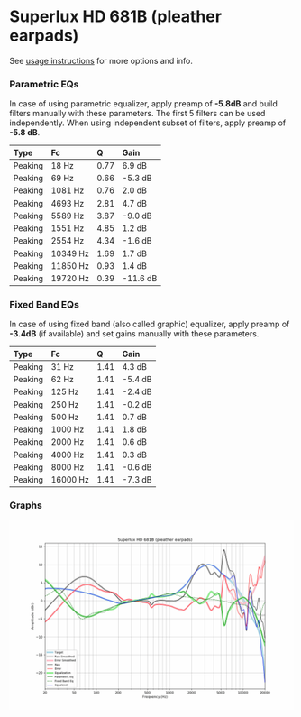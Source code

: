 # Superlux HD 681B (pleather earpads)
See [usage instructions](https://github.com/jaakkopasanen/AutoEq#usage) for more options and info.

### Parametric EQs
In case of using parametric equalizer, apply preamp of **-5.8dB** and build filters manually
with these parameters. The first 5 filters can be used independently.
When using independent subset of filters, apply preamp of **-5.8 dB**.

| Type    | Fc       |    Q | Gain     |
|:--------|:---------|:-----|:---------|
| Peaking | 18 Hz    | 0.77 | 6.9 dB   |
| Peaking | 69 Hz    | 0.66 | -5.3 dB  |
| Peaking | 1081 Hz  | 0.76 | 2.0 dB   |
| Peaking | 4693 Hz  | 2.81 | 4.7 dB   |
| Peaking | 5589 Hz  | 3.87 | -9.0 dB  |
| Peaking | 1551 Hz  | 4.85 | 1.2 dB   |
| Peaking | 2554 Hz  | 4.34 | -1.6 dB  |
| Peaking | 10349 Hz | 1.69 | 1.7 dB   |
| Peaking | 11850 Hz | 0.93 | 1.4 dB   |
| Peaking | 19720 Hz | 0.39 | -11.6 dB |

### Fixed Band EQs
In case of using fixed band (also called graphic) equalizer, apply preamp of **-3.4dB**
(if available) and set gains manually with these parameters.

| Type    | Fc       |    Q | Gain    |
|:--------|:---------|:-----|:--------|
| Peaking | 31 Hz    | 1.41 | 4.3 dB  |
| Peaking | 62 Hz    | 1.41 | -5.4 dB |
| Peaking | 125 Hz   | 1.41 | -2.4 dB |
| Peaking | 250 Hz   | 1.41 | -0.2 dB |
| Peaking | 500 Hz   | 1.41 | 0.7 dB  |
| Peaking | 1000 Hz  | 1.41 | 1.8 dB  |
| Peaking | 2000 Hz  | 1.41 | 0.6 dB  |
| Peaking | 4000 Hz  | 1.41 | 0.3 dB  |
| Peaking | 8000 Hz  | 1.41 | -0.6 dB |
| Peaking | 16000 Hz | 1.41 | -7.3 dB |

### Graphs
![](./Superlux%20HD%20681B%20(pleather%20earpads).png)